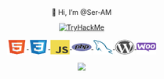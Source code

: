 <div align="center">
  👋 Hi, I’m @Ser-AM
  <br>
</div>
<p></p>
<div align="center">
  <a href="https://github.com/Ser-AM">
  
</div>
<div align="center">
  <img src="https://tryhackme-badges.s3.amazonaws.com/SerAM.png" alt="TryHackMe">
</div>
<div align="center" style="display: inline_block"><br>
  <img align="center" alt="Ser-HTML" height="30" width="40" src="https://raw.githubusercontent.com/devicons/devicon/master/icons/html5/html5-original.svg">
  <img align="center" alt="Ser-CSS" height="30" width="40" src="https://raw.githubusercontent.com/devicons/devicon/master/icons/css3/css3-original.svg">
  <img align="center" alt="Ser-Js" height="30" width="40" src="https://raw.githubusercontent.com/devicons/devicon/master/icons/javascript/javascript-original.svg">
  <img align="center" alt="Ser-Php" height="30" width="40" src="https://raw.githubusercontent.com/devicons/devicon/master/icons/php/php-original.svg">
  <img align="center" alt="Ser-Php" height="30" width="40" src="https://raw.githubusercontent.com/devicons/devicon/master/icons/mysql/mysql-original.svg">
  <img align="center" alt="Ser-Php" height="30" width="40" src="https://raw.githubusercontent.com/devicons/devicon/master/icons/wordpress/wordpress-plain.svg">
  <img align="center" alt="Ser-Php" height="30" width="40" src="https://raw.githubusercontent.com/devicons/devicon/master/icons/woocommerce/woocommerce-original.svg">
</div>
  <br>
<div align="center">
  <a href="https://www.linkedin.com/in/sergio-am/" target="_blank" style="margin-top: 15px"><img src="https://img.shields.io/badge/-LinkedIn-%230077B5?style=for-the-badge&logo=linkedin&logoColor=white" target="_blank"></a>
</div>
  <!---
Ser-AM/Ser-AM is a ✨ special ✨ repository because its `README.md` (this file) appears on your GitHub profile.
You can click the Preview link to take a look at your changes.
--->
